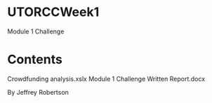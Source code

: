 # UTORCCWeek1
Module 1 Challenge

# Contents
Crowdfunding analysis.xslx
Module 1 Challenge Written Report.docx

By Jeffrey Robertson
